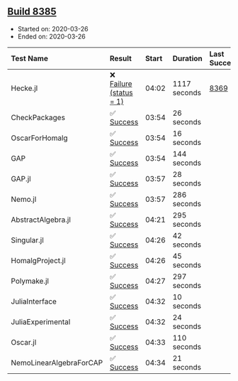 ## [Build 8385](https://oscarci.mathematik.uni-kl.de/job/oscar/8385/)

* Started on: 2020-03-26
* Ended on: 2020-03-26

| Test Name    | Result | Start | Duration | Last Success | First Failure |
|:-------------|:-------|:------|:---------|:-------------|:--------------|
| Hecke.jl | ❌ [Failure (status = 1)](https://oscarci.mathematik.uni-kl.de/job/oscar/8385/artifact/logs/build-8385/Hecke.jl.log) | 04:02 | 1117 seconds | [8369](https://oscarci.mathematik.uni-kl.de/job/oscar/8369/) | [8370](https://oscarci.mathematik.uni-kl.de/job/oscar/8370/) |
| CheckPackages | ✅ [Success](https://oscarci.mathematik.uni-kl.de/job/oscar/8385/artifact/logs/build-8385/CheckPackages.log) | 03:54 | 26 seconds |  |  |
| OscarForHomalg | ✅ [Success](https://oscarci.mathematik.uni-kl.de/job/oscar/8385/artifact/logs/build-8385/OscarForHomalg.log) | 03:54 | 16 seconds |  |  |
| GAP | ✅ [Success](https://oscarci.mathematik.uni-kl.de/job/oscar/8385/artifact/logs/build-8385/GAP.log) | 03:54 | 144 seconds |  |  |
| GAP.jl | ✅ [Success](https://oscarci.mathematik.uni-kl.de/job/oscar/8385/artifact/logs/build-8385/GAP.jl.log) | 03:57 | 28 seconds |  |  |
| Nemo.jl | ✅ [Success](https://oscarci.mathematik.uni-kl.de/job/oscar/8385/artifact/logs/build-8385/Nemo.jl.log) | 03:57 | 286 seconds |  |  |
| AbstractAlgebra.jl | ✅ [Success](https://oscarci.mathematik.uni-kl.de/job/oscar/8385/artifact/logs/build-8385/AbstractAlgebra.jl.log) | 04:21 | 295 seconds |  |  |
| Singular.jl | ✅ [Success](https://oscarci.mathematik.uni-kl.de/job/oscar/8385/artifact/logs/build-8385/Singular.jl.log) | 04:26 | 42 seconds |  |  |
| HomalgProject.jl | ✅ [Success](https://oscarci.mathematik.uni-kl.de/job/oscar/8385/artifact/logs/build-8385/HomalgProject.jl.log) | 04:26 | 45 seconds |  |  |
| Polymake.jl | ✅ [Success](https://oscarci.mathematik.uni-kl.de/job/oscar/8385/artifact/logs/build-8385/Polymake.jl.log) | 04:27 | 297 seconds |  |  |
| JuliaInterface | ✅ [Success](https://oscarci.mathematik.uni-kl.de/job/oscar/8385/artifact/logs/build-8385/JuliaInterface.log) | 04:32 | 10 seconds |  |  |
| JuliaExperimental | ✅ [Success](https://oscarci.mathematik.uni-kl.de/job/oscar/8385/artifact/logs/build-8385/JuliaExperimental.log) | 04:32 | 24 seconds |  |  |
| Oscar.jl | ✅ [Success](https://oscarci.mathematik.uni-kl.de/job/oscar/8385/artifact/logs/build-8385/Oscar.jl.log) | 04:33 | 110 seconds |  |  |
| NemoLinearAlgebraForCAP | ✅ [Success](https://oscarci.mathematik.uni-kl.de/job/oscar/8385/artifact/logs/build-8385/NemoLinearAlgebraForCAP.log) | 04:34 | 21 seconds |  |  |
